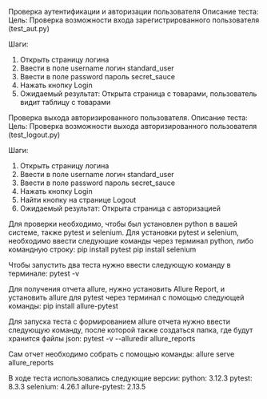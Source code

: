 Проверка аутентификации и авторизации пользователя
Описание теста:
Цель: Проверка возможности входа зарегистрированного пользователя (test_aut.py)

Шаги:
1. Открыть страницу логина
2. Ввести в поле username логин standard_user
3. Ввести в поле password пароль secret_sauce
4. Нажать кнопку Login
5. Ожидаемый результат: Открыта страница с товарами, пользователь видит таблицу с товарами

Проверка выхода авторизированного пользователя.
Описание теста:
Цель: Проверка возможности выхода авторизированного пользователя (test_logout.py)

Шаги:
1. Открыть страницу логина
2. Ввести в поле username логин standard_user
3. Ввести в поле password пароль secret_sauce
4. Нажать кнопку Login
5. Найти кнопку на странице Logout
6. Ожидаемый результат: Открыта страница с авторизацией


Для проверки необходимо, чтобы был установлен python в вашей системе, также pytest и selenium. Для установки pytest и selenium, необходимо ввести следующие команды через терминал python, либо командную строку:
pip install pytest
pip install selenium

Чтобы запустить два теста нужно ввести следующую команду в терминале:
pytest -v

Для получения отчета allure, нужно установить Allure Report, и установить allure для pytest через терминал с помощью следующей команды:
pip install allure-pytest

Для запуска теста с формированием allure отчета нужно ввести следующую команду, после которой также создаться папка, где будут хранится файлы json:
pytest -v --alluredir allure_reports

Сам отчет необходимо собрать с помощью команды:
allure serve allure_reports

В ходе теста использовались следующие версии:
 python: 3.12.3 
 pytest: 8.3.3
 selenium: 4.26.1
 allure-pytest: 2.13.5
